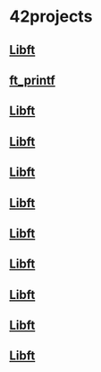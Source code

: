 # 42projects


<h2><a href="https://github.com/sidev86/libft">Libft</a></h2>
<h2><a href="https://github.com/sidev86/ft_printf">ft_printf</a></h2>
<h2><a href="https://github.com/sidev86/libft">Libft</a></h2>
<h2><a href="https://github.com/sidev86/libft">Libft</a></h2>
<h2><a href="https://github.com/sidev86/libft">Libft</a></h2>
<h2><a href="https://github.com/sidev86/libft">Libft</a></h2>
<h2><a href="https://github.com/sidev86/libft">Libft</a></h2>
<h2><a href="https://github.com/sidev86/libft">Libft</a></h2>
<h2><a href="https://github.com/sidev86/libft">Libft</a></h2>
<h2><a href="https://github.com/sidev86/libft">Libft</a></h2>
<h2><a href="https://github.com/sidev86/libft">Libft</a></h2>

